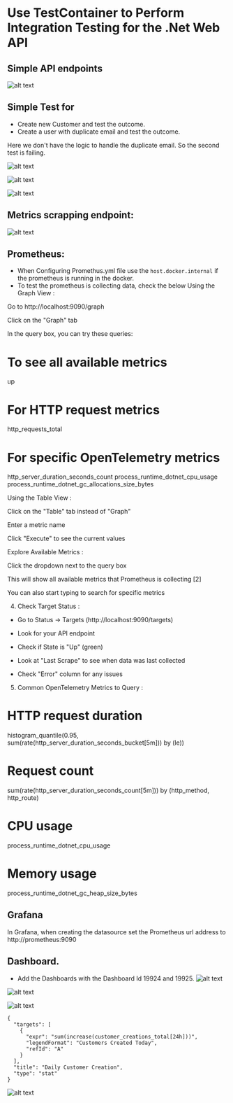 # Use TestContainer to Perform Integration Testing for the .Net Web API

## Simple API endpoints
![alt text](image-2.png)

## Simple Test for
-  Create new Customer and test the outcome. 
-  Create a user with duplicate email and test the outcome.

Here we don't have the logic to handle the duplicate email. So the second test is failing.

![alt text](image.png)

![alt text](image-1.png)

![alt text](image-3.png)


## Metrics scrapping endpoint:
![alt text](image-7.png)

## Prometheus:
- When Configuring Promethus.yml file use the `host.docker.internal` if the prometheus is running in the docker.
- To test the prometheus is collecting data, check the below
Using the Graph View :

Go to http://localhost:9090/graph

Click on the "Graph" tab

In the query box, you can try these queries:
# To see all available metrics
up

# For HTTP request metrics
http_requests_total

# For specific OpenTelemetry metrics
http_server_duration_seconds_count
process_runtime_dotnet_cpu_usage
process_runtime_dotnet_gc_allocations_size_bytes

Using the Table View :

Click on the "Table" tab instead of "Graph"

Enter a metric name

Click "Execute" to see the current values

Explore Available Metrics :

Click the dropdown next to the query box

This will show all available metrics that Prometheus is collecting [2]

You can also start typing to search for specific metrics

4. Check Target Status :

- Go to Status → Targets (http://localhost:9090/targets)

- Look for your API endpoint

- Check if State is "Up" (green)

- Look at "Last Scrape" to see when data was last collected

- Check "Error" column for any issues

5. Common OpenTelemetry Metrics to Query :
# HTTP request duration
histogram_quantile(0.95, sum(rate(http_server_duration_seconds_bucket[5m])) by (le))

# Request count
sum(rate(http_server_duration_seconds_count[5m])) by (http_method, http_route)

# CPU usage
process_runtime_dotnet_cpu_usage

# Memory usage
process_runtime_dotnet_gc_heap_size_bytes

## Grafana
In Grafana, when creating the datasource set the Prometheus url address to  http://prometheus:9090

## Dashboard.
- Add the Dashboards with the Dashboard Id 19924 and 19925.
![alt text](image-4.png)

![alt text](image-5.png)

![alt text](image-6.png)

```
{
  "targets": [
    {
      "expr": "sum(increase(customer_creations_total[24h]))",
      "legendFormat": "Customers Created Today",
      "refId": "A"
    }
  ],
  "title": "Daily Customer Creation",
  "type": "stat"
}
```


![alt text](image-8.png)


